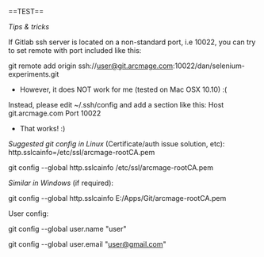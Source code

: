 ==TEST==

*Tips & tricks*

If Gitlab ssh server is located on a non-standard port, i.e 10022, 
you can try to set remote with port included like this:
    
git remote add origin ssh://user@git.arcmage.com:10022/dan/selenium-experiments.git
- However, it does NOT work for me (tested on Mac OSX 10.10) :(

Instead, please edit ~/.ssh/config and add a section like this:
Host git.arcmage.com
    Port 10022

- That works! :)

*Suggested git config in Linux* (Certificate/auth issue solution, etc):
http.sslcainfo=/etc/ssl/arcmage-rootCA.pem

git config --global http.sslcainfo /etc/ssl/arcmage-rootCA.pem

*Similar in Windows* (if required):

git config --global http.sslcainfo E:/Apps/Git/arcmage-rootCA.pem

User config:

git config --global user.name "user"

git config --global user.email "user@gmail.com"
